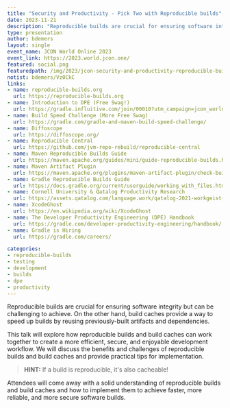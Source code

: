 ```yaml
---
title: "Security and Productivity - Pick Two with Reproducible builds"
date: 2023-11-21
description: "Reproducible builds are crucial for ensuring software integrity but can be challenging to achieve. On the other hand, build caches provide a way to speed up builds by reusing previously-built artifacts and dependencies."
type: presentation
author: bdemers
layout: single
event_name: JCON World Online 2023
event_link: https://2023.world.jcon.one/
featured: social.png
featuredpath: /img/2023/jcon-security-and-productivity-reproducible-builds/
notist: bdemers/Vz0CkC
links:
- name: reproducible-builds.org
  url: https://reproducible-builds.org
- name: Introduction to DPE (Free Swag!)
  url: https://gradle.influitive.com/join/00010?utm_campaign=jcon_world_23&utm_medium=presentation&utm_source=live&utm_content=event-invite-1
- name: Build Speed Challenge (More Free Swag)
  url: https://gradle.com/gradle-and-maven-build-speed-challenge/
- name: Diffoscope
  url: https://diffoscope.org/
- name: Reproducible Central
  url: https://github.com/jvm-repo-rebuild/reproducible-central
- name: Maven Reproducible Builds Guide
  url: https://maven.apache.org/guides/mini/guide-reproducible-builds.html
- name: Maven Artifact Plugin
  url: https://maven.apache.org/plugins/maven-artifact-plugin/check-buildplan-mojo.html
- name: Gradle Reproducible Builds Guide
  url: https://docs.gradle.org/current/userguide/working_with_files.html#sec:reproducible_archives
- name: Cornell University & Qatalog Productivity Research
  url: https://assets.qatalog.com/language.work/qatalog-2021-workgeist-report.pdf
- name: XcodeGhost
  url: https://en.wikipedia.org/wiki/XcodeGhost
- name: The Developer Productivity Engineering (DPE) Handbook
  url: https://gradle.com/developer-productivity-engineering/handbook/
- name: Gradle is Hiring
  url: https://gradle.com/careers/

categories:
- reproducible-builds
- testing
- development
- builds
- dpe
- productivity
---
```


Reproducible builds are crucial for ensuring software integrity but can be challenging to achieve. On the other hand, build caches provide a way to speed up builds by reusing previously-built artifacts and dependencies.

This talk will explore how reproducible builds and build caches can work together to create a more efficient, secure, and enjoyable development workflow. We will discuss the benefits and challenges of reproducible builds and build caches and provide practical tips for implementation.

> **HINT:** If a build is reproducible, it's also cacheable!

Attendees will come away with a solid understanding of reproducible builds and build caches and how to implement them to achieve faster, more reliable, and more secure software builds.
